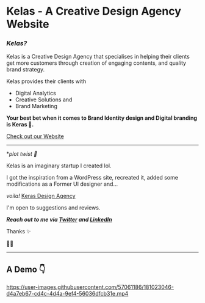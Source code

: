 # Kelas - A Creative Design Agency Website
### *Kelas?*

Kelas is a Creative Design Agency that specialises in helping their clients get more customers through creation of engaging contents, and quality brand strategy.

Kelas provides their clients with 

- Digital Analytics
- Creative Solutions and 
- Brand Marketing

**Your best bet when it comes to Brand Identity design and Digital branding is Keras 💯.**

[Check out our Website](https://devdesiign.github.io/Kelas/)

---

**plot twist 🙂*

Kelas is an imaginary startup I created lol.

I got the inspiration from a WordPress site, recreated it, added some modifications as a Former UI designer and...

*voila!* [Keras Design Agency](https://devdesiign.github.io/Kelas/)

I'm open to suggestions and reviews.

***Reach out to me via [Twitter](https://twitter.com/d3vd3511gn) and [LinkedIn](https://www.linkedin.com/in/muiz-haruna-321841187/)***

Thanks ✨

🖤🔥

---

## A Demo 👇

https://user-images.githubusercontent.com/57061186/181023046-d4a7eb67-cd4c-4d4a-9ef4-56036dfcb31e.mp4
